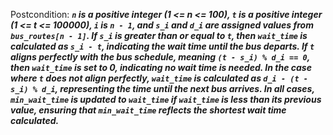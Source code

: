 Postcondition: ***`n` is a positive integer (1 <= n <= 100), `t` is a positive integer (1 <= t <= 100000), `i` is `n - 1`, and `s_i` and `d_i` are assigned values from `bus_routes[n - 1]`. If `s_i` is greater than or equal to `t`, then `wait_time` is calculated as `s_i - t`, indicating the wait time until the bus departs. If `t` aligns perfectly with the bus schedule, meaning `(t - s_i) % d_i == 0`, then `wait_time` is set to 0, indicating no wait time is needed. In the case where `t` does not align perfectly, `wait_time` is calculated as `d_i - (t - s_i) % d_i`, representing the time until the next bus arrives. In all cases, `min_wait_time` is updated to `wait_time` if `wait_time` is less than its previous value, ensuring that `min_wait_time` reflects the shortest wait time calculated.***